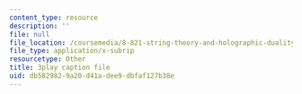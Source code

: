 ```yaml
---
content_type: resource
description: ''
file: null
file_location: /coursemedia/8-821-string-theory-and-holographic-duality-fall-2014/db5829829a20d41adee9dbfaf127b38e_LoIXB2GJHkg.srt
file_type: application/x-subrip
resourcetype: Other
title: 3play caption file
uid: db582982-9a20-d41a-dee9-dbfaf127b38e
---
```


